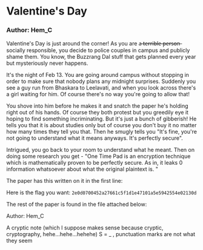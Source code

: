 # Valentine's Day

### Author: Hem_C

Valentine's Day is just around the corner! As you are a̶ ̶t̶e̶r̶r̶i̶b̶l̶e̶ ̶p̶e̶r̶s̶o̶n̶ socially responsible, you decide to police couples in campus and publicly shame them. You know, the Buzzrang Dal stuff that gets planned every year but mysteriously never happens.

It's the night of Feb 13. You are going around campus without stopping in order to make sure that nobody plans any midnight surprises. Suddenly you see a guy run from Bhaskara to Leelavati, and when you look across there's a girl waiting for him. Of course there's no way you're going to allow that! 

You shove into him before he makes it and snatch the paper he's holding right out of his hands. Of course they both protest but you greedily eye it hoping to find something incriminating. But it's just a bunch of gibberish! He tells you that it is about studies only but of course you don't buy it no matter how many times they tell you that. Then he smugly tells you "It's fine, you're not going to understand what it means anyways. It's perfectly secure".

Intrigued, you go back to your room to understand what he meant. Then on doing some research you get -
"One Time Pad is an encryption technique which is mathematically proven to be perfectly secure. As in, it leaks 0 information whatsoever about what the original plaintext is. "

The paper has this written on it in the first line:

Here is the flag you want:
`2e0d0700452a27661c5f1d1e47101a5e5942554e02130d`

The rest of the paper is found in the file attached below:

Author: Hem_C

A cryptic note (which I suppose makes sense because cryptic, cryptography, hehe...hehe...hehehe) S = _ ,  punctuation marks are not what they seem

